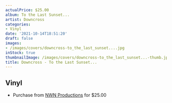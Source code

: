 ```yaml
---
actualPrice: $25.00
album: To the Last Sunset...
artist: Downcross
categories:
- Vinyl
date: '2021-10-14T18:51:20'
draft: false
images:
- /images/covers/downcross-to_the_last_sunset....jpg
inStock: true
thumbnailImage: /images/covers/downcross-to_the_last_sunset...-thumb.jpg
title: Downcross - To the Last Sunset...
---
```


## Vinyl
* Purchase from [NWN Productions](http://shop.nwnprod.com/index.php?route=product/product&path=75&product_id=18105&sort=pd.name&order=ASC) for $25.00
